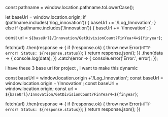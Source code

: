 const pathname = window.location.pathname.toLowerCase();

let baseUrl = window.location.origin;
if (pathname.includes('/log_innovation')) {
    baseUrl += '/Log_Innovation';
} else if (pathname.includes('/innovation')) {
    baseUrl += '/Innovation';
}

const url = `${baseUrl}/Innovation/GetDivisionCount?FinYear4=${finyear}`;

fetch(url)
    .then(response => {
        if (!response.ok) {
            throw new Error(`HTTP error! Status: ${response.status}`);
        }
        return response.json();
    })
    .then(data => {
        console.log(data);
    })
    .catch(error => {
        console.error('Error:', error);
    });




i have these 3 base url for project , i want to make this dynamic 

const baseUrl = window.location.origin +'/Log_Innovation';
const baseUrl = window.location.origin +'/Innovation';
const baseUrl = window.location.origin;
const url = `${baseUrl}/Innovation/GetDivisionCount?FinYear4=${finyear}`;

       
fetch(url)
    .then(response => {
        if (!response.ok) {
            throw new Error(`HTTP error! Status: ${response.status}`);
        }
        return response.json();
    })

